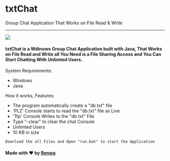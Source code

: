 # txtChat
Group Chat Application That Works on File Read &amp; Write
___
![](https://i.imgur.com/lpXdsCU.png)
#### txtChat is a Wdinows Group Chat Application built with Java, That Works on File Read and Write all You Need is a File Sharing Access and You Can Start Chatting With Unlimted Users.

System Requirements:
* Windows
* Java

How it works, Features:
* The program automatically create a "db.txt" file
* 'PLZ' Console starts to read the "db.txt" file as Live
* 'Ttp' Console Writes to the "db.txt" File
* Type "-clear" to clear the chat Console
* Unlimted Users
* 10 KB in size

` Download the all Files and Open "run.bat" to start the Application `


#### Made with ❤ by [Renwa](https://twitter.com/RenwaX23)
